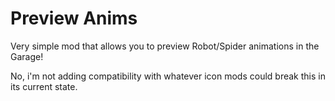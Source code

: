 # Preview Anims

Very simple mod that allows you to preview Robot/Spider animations in the Garage!

No, i'm not adding compatibility with whatever icon mods could break this in its current state.